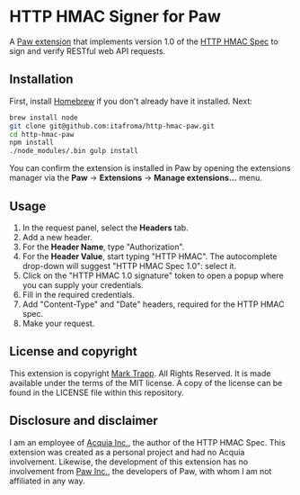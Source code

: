 # HTTP HMAC Signer for Paw

A [Paw extension][1] that implements version 1.0 of the [HTTP HMAC Spec][2] to sign and verify RESTful web API requests.

## Installation

First, install [Homebrew](http://brew.sh/) if you don't already have it installed. Next:

```sh
brew install node
git clone git@github.com:itafroma/http-hmac-paw.git
cd http-hmac-paw
npm install
./node_modules/.bin gulp install
```

You can confirm the extension is installed in Paw by opening the extensions manager via the **Paw** → **Extensions** → **Manage extensions…** menu.

## Usage

1. In the request panel, select the **Headers** tab.
2. Add a new header.
3. For the **Header Name**, type "Authorization".
4. For the **Header Value**, start typing "HTTP HMAC". The autocomplete drop-down will suggest "HTTP HMAC Spec 1.0": select it.
5. Click on the "HTTP HMAC 1.0 signature" token to open a popup where you can supply your credentials.
6. Fill in the required credentials.
7. Add "Content-Type" and "Date" headers, required for the HTTP HMAC spec.
8. Make your request.

## License and copyright

This extension is copyright [Mark Trapp][3]. All Rights Reserved. It is made available under the terms of the MIT license. A copy of the license can be found in the LICENSE file within this repository.

## Disclosure and disclaimer

I am an employee of [Acquia Inc.][4], the author of the HTTP HMAC Spec. This extension was created as a personal project and had no Acquia involvement. Likewise, the development of this extension has no involvement from [Paw Inc.][5], the developers of Paw, with whom I am not affiliated in any way.

[1]: http://luckymarmot.com/paw/extensions/
[2]: https://github.com/acquia/http-hmac-spec/tree/1.0
[3]: https://marktrapp.com
[4]: https://www.acquia.com
[5]: https://luckymarmot.com/paw
